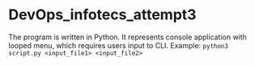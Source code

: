# DevOps_infotecs_attempt3

<p>The program is written in Python. It represents console application
with looped menu, which requires users input to CLI. Example: 
<code>python3 script.py &lt;input_file1&gt; &lt;input_file2&gt;</code></p>
